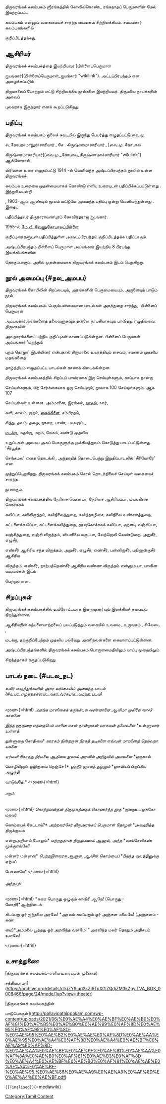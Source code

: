திருவரங்கக் கலம்பகம் ஶ்ரீரங்கத்தில் கோவில்கொண்ட ரங்கநாதப் பெருமாளின் மேல் இயற்றப்பட்ட
கலம்பகம் என்னும் வகைமையச் சார்ந்த வைணவ சிற்றிலக்கியம். சமயம்சார் கலம்பகங்களில்
குறிப்பிடத்தக்கது.

## ஆசிரியர்

திருவரங்கக் கலம்பகத்தை இயற்றியவர் [பிள்ளைப்பெருமாள்
ஐயங்கார்](பிள்ளைப்பெருமாள்_ஐயங்கார் "wikilink"). அட்டப்பிரபந்தம் என அழைக்கப்படும்
திருமாலைப் போற்றும் எட்டு சிற்றிலக்கிய நூல்களை இயற்றியவர். திருமலை நாயக்கரின் அவைப்
புலவராக இருந்தார் எனக் கூறப்படுகிறது.

## பதிப்பு

திருவரங்கச் கலம்பகம் ஓலைச் சுவடியில் இருந்து பெயர்த்து எழுதப்பட்டு வை.மு.
சடகோபராமாநுஜாசாரியார் , சே . கிருஷ்ணமாசாரியார் , [வை.மு. கோபால
கிருஷ்ணமாசாரியார்](வை.மு._கோபால_கிருஷ்ணமாச்சாரியார் "wikilink") ஆகியோரால்
விரிவான உரை எழுதப்பட்டு 1914 -ல் வெளிவந்த அஷ்டப்பிரபந்தம் நூலில் உள்ள திருவரங்கக்
கலம்பக உரையை முதன்மையாகக் கொண்டு எளிய உரையுடன் பதிப்பிக்கப்பட்டுள்ளது . இந்நூலையன்றி
, 1903-ஆம் ஆண்டில் மூலம் மட்டுமே அமைந்த பதிப்பு ஒன்று வெளிவந்துள்ளது . இதைப்
பதிப்பித்தவர் திருநாராயணபுரம் கோவிந்தராஜ ஐயங்கார்.

1955-ல் [மே.வீ. வேணுகோபாலப்பிள்ளை](மே.வீ._வேணுகோபாலப்_பிள்ளை "wikilink")
குறிப்புரைகளுடன் பதிப்பித்துள்ள அஷ்டப்பிரபந்தம் குறிப்பிடத்தக்க பதிப்பாகும்.
அஷ்டப்பிரபந்தம் பிள்ளைப் பெருமாள் அய்யங்கார் இயற்றிய 8 பிரபந்த இலக்கியங்களின்
தொகுப்பாகும். அதில் முதன்மையாக திருவரங்கக் கலம்பகம் இடம் பெறுகிறது.

## நூல் அமைப்பு {#நல_அமபப}

திருவரங்கக் கோயிலின் சிறப்பையும், அரங்கனின் பெருமையையும், அருளையும் பாடும் நூல்
திருவரங்கக் கலம்பகம். பெரும்பன்மையான பாடல்கள் அகத்துறை சார்ந்து,. பிள்ளைப் பெருமாள்
அய்யங்கார்அரங்கனைத் தலைவனாகவும் தன்னை நாயகியாகவும் பாவித்து எழுதியவை. திருமாலின்
அவதாரங்களைப் பற்றிய குறிப்புகள் காணப்படுகின்றன. பிள்ளைப் பெருமாள் அய்யங்கார் \'மறந்தும்
புறம் தொழா\' இயல்பினர் என்பதால் திருமாலை உயர்த்தியும் சைவம், சமணம் முதலிய மதங்களைத்
தாழ்த்தியும் எழுதப்பட்ட பாடல்கள் காணக் கிடைக்கின்றன.

திருவரங்கக் கலம்பகத்தில் சிறப்புப் பாயிரமாக இரு செய்யுள்களும், காப்பாக நான்கு
செய்யுள்களும், பிற் சேர்க்கையாக ஒரு செய்யுளும், நூலாக 100 செய்யுள்களும், ஆக 107
செய்யுள்கள் உள்ளன. அம்மானை, இரங்கல், [ஊசல்](ஊசல்_(சிற்றிலக்கியம்) "wikilink"), ஊர்,
களி, காலம், குறம், [கைக்கிளை](கைக்கிளை_(சிற்றிலக்கியம்) "wikilink"), சம்பிரதம்,
சித்து, தவம், தழை, நாரை, பாண், புயவகுப்பு,
[மடக்கு](மடக்கணி_(மடக்கு_அணி) "wikilink"), மதங்கு, மறம், மேகம், வண்டு முதலிய
உறுப்புகள் அமைய அகப் பொருளுக்கு முக்கியத்துவம் கொடுத்து பாடப்பட்டுள்ளது. 'சீர்பூத்த
செங்கமல\' எனத் தொடங்கி , அந்தாதித் தொடைபெற்று இறுதிப்பாடலில் \'சீரியோரே\' என
முற்றுப்பெறுகிறது. திருவரங்கக் கலம்பகம் சொல் தொடர்நிலைச் செய்யுள் வகையைச் சார்ந்த
நூலாகும்.

திருவரங்கக் கலம்பகத்தில் நேரிசை வெண்பா, நேரிசை ஆசிரியப்பா, மயங்கிசை கொச்சகக்
கலிப்பா, கலிவிருத்தம், கலிநிலைத்துறை, கலித்தாழிசை, கலிநிலை வண்ணத்துறை,
கட்டளைக்கலிப்பா, கட்டளைக்கலித்துறை, தரவுகொச்சகக் கலிப்பா, குறளடி வஞ்சிப்பா,
வஞ்சித்துறை, வஞ்சி விருத்தம், வியனிலை மருட்பா, வேற்றொலி வெண்டுறை, அறுசீர், எழுசீர்,
எண்சீர் ஆசிரிய சந்த விருத்தம், அறுசீர், எழுசீர், எண்சீர், பன்னிருசீர், பதினான்குசீர் ஆசிரிய
விருத்தம், எண்சீர், நாற்பத்தெண்சீர் ஆசிரிய வண்ண விருத்தம் என்னும் பா, பாவின வடிவங்கள் இடம்
பெற்றுள்ளன.

## சிறப்புகள்

திருவரங்கக் கலம்பகத்தில் உயிரோட்டமாக இறையுணர்வும் இலக்கியச் சுவையும் நிறந்துள்ளன.
ஆசிரியரின் கற்பனையாற்றலைப் புலப்படுத்தும் வகையில் உவமை , உருவகம் , சிலேடை ,
மடக்கு, தற்குறிப்பேற்றம் முதலிய பல்வேறு அணிநலன்களை கையாளப்பட்டுள்ளன.
அஷ்டப்பிரபந்தங்களில் திருவரங்கக் கலம்பகம் பொருளமைதியிலும் யாப்பு முறையிலும்
சிறந்ததாகக் கருதப்படுகிறது.

## பாடல் நடை {#படல_நட}

###### உயிர் எழுத்துக்களின் அகர வரிசையில் அமைந்த பாடல் {#உயர_எழததககளன_அகர_வரசயல_அமநத_படல}

`<poem>`{=html} *அரங்க மாளிகைக் கருங்கடல் வண்ணனை* *ஆலிமா முகிலை வாலி காலனை*
*இந்த ளூருறை எந்தைபெம் மானை* *ஈசன் நான்முகன் வாசவன் தலைவனை* *உள்ளுவார் உள்ளத்
துள்ளுறை சோதியை* *ஊரகம் நின்றருள் நீரகத் தடிகளை* *எவ்வுள் மாயனைத் தெய்வநா யகனை*
*ஏர்மலி சிகரத்து நீர்மலை ஆதியை* *ஐவாய் அரவில் அறிதுயில் அமலனை* *ஒருகால்
மொழியினும் ஒழிகுவை நெஞ்சே !* *ஓதநீர் ஞாலத் துழலும்* *ஔவியப் பிறப்பில் அழுந்தி
வாடுவதே.* `</poem>`{=html}

###### மறம்

`<poem>`{=html} *கொற்றவன்தன் திருமுகத்தைக் கொணர்ந்த தூத* *குறைஉடலுக்கோ மறவர்
கொம்பைக் கேட்டாய்?* *அற்றவர்சேர் திருஅரங்கப் பெருமாள் தோழன்* *அவதரித்த திருக்குலம்
என்றுஅறியாய் போலும்* *மற்றதுதான் திருமுகமாய் ஆனால், அந்த* *வாய்செவிகண் மூக்குஎங்கே?
மன்னர் மன்னன்* *பெற்றஇளவரசு ஆனால், ஆலின் கொம்பைப்* *பிறந்த குலத்தினுக்கு ஏற்பப்
பேசுவாயே* `</poem>`{=html}

###### அந்தாதி

`<poem>`{=html} *கரை பொருது ஒழுகும் காவிரி ஆறே! (பொருது - மோதி)*ஆற்றிடைக்
கிடப்பது ஓர் ஐந்தலை அரவே! *அரவம் சுமப்பதும் ஓர் அஞ்சன மலையே! (அஞ்சனம் - கண்
மை)*அம்மலை பூத்தது ஓர் அரவிந்த வனமே! \'\'அரவிந்த மலர் தொறும் அதிசயம் உளவே!
`</poem>`{=html}

## உசாத்துணை

[திருவரங்கக் கலம்பகம்-எளிய உரையுடன் முனைவர்
சத்தியபாமா](https://archive.org/details/dli.jZY9lup2kZl6TuXGlZQdjZM3kZpy.TVA_BOK_0008466/page/24/mode/1up?view=theater)
[திருவரங்கக் கலம்பகத்தின்
பாடுபொருள்](http://pallavipathippakam.com/wp-content/uploads/2021/06/%E0%AE%A4%E0%AE%BF%E0%AE%B0%E0%AF%81%E0%AE%B5%E0%AE%B0%E0%AE%99%E0%AF%8D%E0%AE%95%E0%AE%95%E0%AF%8D-%E0%AE%95%E0%AE%B2%E0%AE%AE%E0%AF%8D%E0%AE%AA%E0%AE%95%E0%AE%A4%E0%AF%8D%E0%AE%A4%E0%AE%BF%E0%AE%A9%E0%AF%8D-%E0%AE%AA%E0%AE%BE%E0%AE%9F%E0%AF%81%E0%AE%AA%E0%AF%8A%E0%AE%B0%E0%AF%81%E0%AE%B3%E0%AF%8D-%E0%AE%A4%E0%AE%BF%E0%AE%B0%E0%AF%81%E0%AE%AE%E0%AE%A4%E0%AE%BF-%E0%AE%95.%E0%AE%86%E0%AE%A9%E0%AE%A8%E0%AF%8D%E0%AE%A4%E0%AE%BF.pdf)
`{{Finalised}}`{=mediawiki}

[Category:Tamil Content](Category:Tamil_Content "wikilink")

